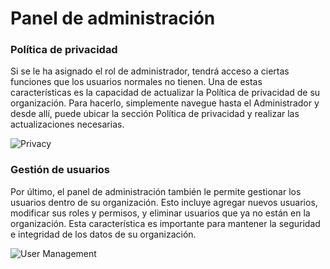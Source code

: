 # Panel de administración

### **Política de privacidad**
Si se le ha asignado el rol de administrador, tendrá acceso a ciertas funciones que los usuarios normales no tienen. Una de estas características es la capacidad de actualizar la Política de privacidad de su organización. Para hacerlo, simplemente navegue hasta el Administrador y desde allí, puede ubicar la sección Política de privacidad y realizar las actualizaciones necesarias.

![Privacy](https://i.imgur.com/4Auw9bG.gif)

### **Gestión de usuarios**
Por último, el panel de administración también le permite gestionar los usuarios dentro de su organización. Esto incluye agregar nuevos usuarios, modificar sus roles y permisos, y eliminar usuarios que ya no están en la organización. Esta característica es importante para mantener la seguridad e integridad de los datos de su organización.

![User Management](https://i.imgur.com/tBPOMaZ.gif)

